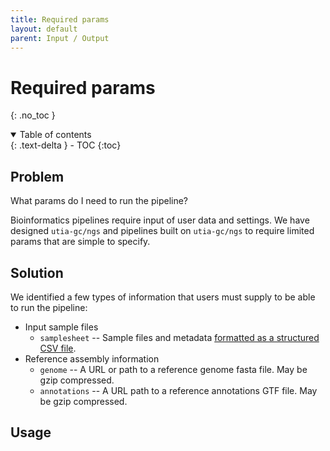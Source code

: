 ```yaml
---
title: Required params
layout: default
parent: Input / Output
---
```


# Required params
{: .no_toc }

<details open markdown="block">
  <summary>
    Table of contents
  </summary>
  {: .text-delta }
- TOC
{:toc}
</details>

## Problem

What params do I need to run the pipeline?

Bioinformatics pipelines require input of user data and settings.
We have designed `utia-gc/ngs` and pipelines built on `utia-gc/ngs` to require limited params that are simple to specify.

## Solution

We identified a few types of information that users must supply to be able to run the pipeline:

* Input sample files
  * `samplesheet` -- Sample files and metadata [formatted as a structured CSV file](https://github.com/utia-gc/ngs/wiki/Samplesheet-format).
* Reference assembly information
  * `genome` -- A URL or path to a reference genome fasta file. May be gzip compressed.
  * `annotations` -- A URL path to a reference annotations GTF file. May be gzip compressed.

## Usage
